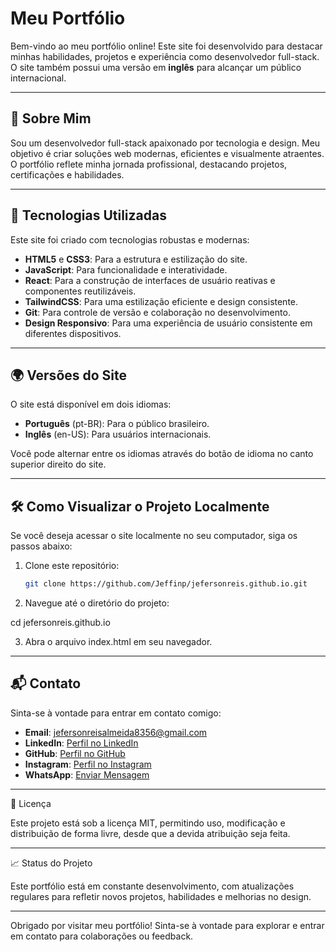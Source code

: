 # Meu Portfólio

Bem-vindo ao meu portfólio online! Este site foi desenvolvido para destacar minhas habilidades, projetos e experiência como desenvolvedor full-stack. O site também possui uma versão em **inglês** para alcançar um público internacional.

---

## 🚀 **Sobre Mim**

Sou um desenvolvedor full-stack apaixonado por tecnologia e design. Meu objetivo é criar soluções web modernas, eficientes e visualmente atraentes. O portfólio reflete minha jornada profissional, destacando projetos, certificações e habilidades.

---

## 🌟 **Tecnologias Utilizadas**

Este site foi criado com tecnologias robustas e modernas:

- **HTML5** e **CSS3**: Para a estrutura e estilização do site.
- **JavaScript**: Para funcionalidade e interatividade.
- **React**: Para a construção de interfaces de usuário reativas e componentes reutilizáveis.
- **TailwindCSS**: Para uma estilização eficiente e design consistente.
- **Git**: Para controle de versão e colaboração no desenvolvimento.
- **Design Responsivo**: Para uma experiência de usuário consistente em diferentes dispositivos.

---

## 🌍 **Versões do Site**

O site está disponível em dois idiomas:

- **Português** (pt-BR): Para o público brasileiro.
- **Inglês** (en-US): Para usuários internacionais.

Você pode alternar entre os idiomas através do botão de idioma no canto superior direito do site.

---

## 🛠️ **Como Visualizar o Projeto Localmente**

Se você deseja acessar o site localmente no seu computador, siga os passos abaixo:

1. Clone este repositório:

   ```bash
   git clone https://github.com/Jeffinp/jefersonreis.github.io.git

2. Navegue até o diretório do projeto:

cd jefersonreis.github.io


3. Abra o arquivo index.html em seu navegador.

---

## 📬 **Contato**

Sinta-se à vontade para entrar em contato comigo:

- **Email**: [jefersonreisalmeida8356@gmail.com](mailto:jefersonreisalmeida8356@gmail.com)
- **LinkedIn**: [Perfil no LinkedIn](https://www.linkedin.com/in/jeferson-reis-877a942b7/)
- **GitHub**: [Perfil no GitHub](https://github.com/Jeffinp)
- **Instagram**: [Perfil no Instagram](https://www.instagram.com/jeffinx___/)
- **WhatsApp**: [Enviar Mensagem](https://wa.me/qr/KW2XXA46XAXNH1)

---

📝 Licença

Este projeto está sob a licença MIT, permitindo uso, modificação e distribuição de forma livre, desde que a devida atribuição seja feita.


---

📈 Status do Projeto

Este portfólio está em constante desenvolvimento, com atualizações regulares para refletir novos projetos, habilidades e melhorias no design.


---

Obrigado por visitar meu portfólio! Sinta-se à vontade para explorar e entrar em contato para colaborações ou feedback.



